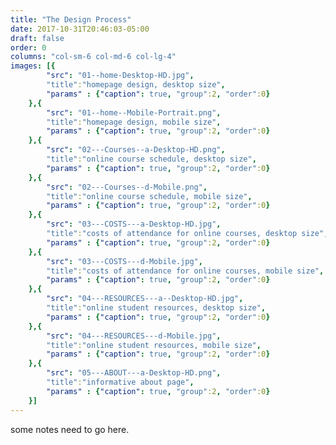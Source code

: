 ```yaml
---
title: "The Design Process"
date: 2017-10-31T20:46:03-05:00
draft: false
order: 0
columns: "col-sm-6 col-md-6 col-lg-4"
images: [{
        "src": "01--home-Desktop-HD.jpg",
        "title":"homepage design, desktop size",
        "params" : {"caption": true, "group":2, "order":0}
    },{
        "src": "01--home--Mobile-Portrait.png",
        "title":"homepage design, mobile size",
        "params" : {"caption": true, "group":2, "order":0}
    },{
        "src": "02---Courses--a-Desktop-HD.png",
        "title":"online course schedule, desktop size",
        "params" : {"caption": true, "group":2, "order":0}
    },{
        "src": "02---Courses--d-Mobile.png",
        "title":"online course schedule, mobile size",
        "params" : {"caption": true, "group":2, "order":0}
    },{
        "src": "03---COSTS---a-Desktop-HD.jpg",
        "title":"costs of attendance for online courses, desktop size",
        "params" : {"caption": true, "group":2, "order":0}
    },{
        "src": "03---COSTS---d-Mobile.jpg",
        "title":"costs of attendance for online courses, mobile size",
        "params" : {"caption": true, "group":2, "order":0}
    },{
        "src": "04---RESOURCES---a--Desktop-HD.jpg",
        "title":"online student resources, desktop size",
        "params" : {"caption": true, "group":2, "order":0}
    },{
        "src": "04---RESOURCES---d-Mobile.jpg",
        "title":"online student resources, mobile size",
        "params" : {"caption": true, "group":2, "order":0}
    },{
        "src": "05---ABOUT---a-Desktop-HD.png",
        "title":"informative about page",
        "params" : {"caption": true, "group":2, "order":0}
    }]
---
```

some notes need to go here.